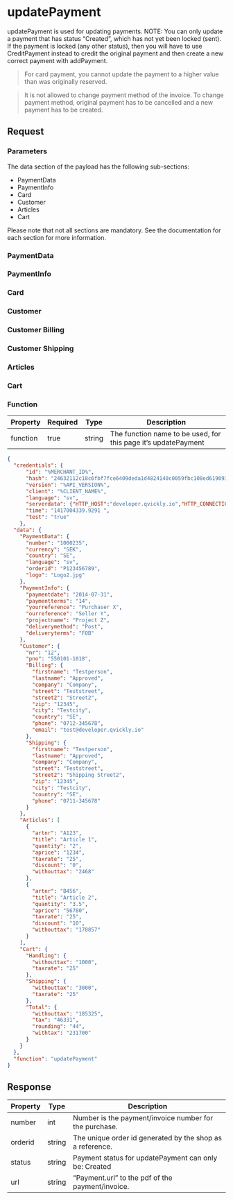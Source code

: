 # updatePayment

updatePayment is used for updating payments. NOTE: You can only update a payment that has status “Created”, which has not yet been locked (sent).
If the payment is locked (any other status), then you will have to use CreditPayment instead to credit the original payment and then create a new correct payment with addPayment.

> For card payment, you cannot update the payment to a higher value than was originally reserved.

> It is not allowed to change payment method of the invoice. To change payment method, original payment has to be cancelled and a new payment has to be created.

## Request

### Parameters
The data section of the payload has the following sub-sections:
* PaymentData
* PaymentInfo
* Card
* Customer
* Articles
* Cart

Please note that not all sections are mandatory. See the documentation for each section for more information.


### PaymentData

<include from="Snippets-Request.md" element-id="snippet-paymentdata" />

### PaymentInfo

<include from="Snippets-Request.md" element-id="snippet-paymentinfo" />

### Card

<include from="Snippets-Request.md" element-id="snippet-card" />

### Customer

<include from="Snippets-Request.md" element-id="snippet-customer" />

### Customer Billing

<include from="Snippets-Request.md" element-id="snippet-billing-address" />

### Customer Shipping

<include from="Snippets-Request.md" element-id="snippet-shipping-address" />

### Articles

<include from="Snippets-Request.md" element-id="snippet-articles" />

### Cart

<include from="Snippets-Request.md" element-id="snippet-cart" />

### Function

| Property | Required | Type   | Description                                                    |
|----------|----------|--------|----------------------------------------------------------------|
| function | true     | string | The function name to be used, for this page it’s updatePayment |

```json
{
  "credentials": {
      "id": "%MERCHANT_ID%",
      "hash": "24632112c18c6fbf7fce6409deda1d4824140c0059fbc108ed6190934c47709caffcb8f8c47fd770ab53e4637e5dac1b8679faa30a248353775dbf336a67d202",
      "version": "%API_VERSION%",
      "client": "%CLIENT_NAME%",
      "language": "sv",
      "serverdata": {"HTTP_HOST":"developer.qvickly.io","HTTP_CONNECTION":"keep-alive","HTTP_CACHE_CONTROL":"max-age=0","HTTP_ACCEPT":"text\/html,application\/xhtml+xml,application\/xml;q=0.9,image\/webp,*\/*;q=0.8","HTTP_USER_AGENT":"Mozilla\/5.0 (Macintosh; Intel Mac OS X 10_10_1) AppleWebKit\/537.36 (KHTML, like Gecko) Chrome\/39.0.2171.95 Safari\/537.36","HTTP_ACCEPT_ENCODING":"gzip, deflate, sdch","HTTP_ACCEPT_LANGUAGE":"en-US,en;q=0.8","PATH":"\/sbin:\/usr\/sbin:\/bin:\/usr\/bin","SERVER_SOFTWARE":"Apache\/2.2.26 (Amazon)","SERVER_NAME":"developer.qvickly.io","SERVER_ADDR":"172.31.22.88","SERVER_PORT":"80","REMOTE_ADDR":"2.71.114.219","REMOTE_PORT":"53241","GATEWAY_INTERFACE":"CGI\/1.1","SERVER_PROTOCOL":"HTTP\/1.1","REQUEST_METHOD":"GET","QUERY_STRING":"","REQUEST_TIME":1421313644},
      "time": "1417004339.9291 ",
      "test": "true"
    },
  "data": {
    "PaymentData": {
      "number": "1000235",
      "currency": "SEK",
      "country": "SE",
      "language": "sv",
      "orderid": "P123456789",
      "logo": "Logo2.jpg"
    },
    "PaymentInfo": {
      "paymentdate": "2014-07-31",
      "paymentterms": "14",
      "yourreference": "Purchaser X",
      "ourreference": "Seller Y",
      "projectname": "Project Z",
      "deliverymethod": "Post",
      "deliveryterms": "FOB"
    },
    "Customer": {
      "nr": "12",
      "pno": "550101-1018",
      "Billing": {
        "firstname": "Testperson",
        "lastname": "Approved",
        "company": "Company",
        "street": "Teststreet",
        "street2": "Street2",
        "zip": "12345",
        "city": "Testcity",
        "country": "SE",
        "phone": "0712-345678",
        "email": "test@developer.qvickly.io"
      },
      "Shipping": {
        "firstname": "Testperson",
        "lastname": "Approved",
        "company": "Company",
        "street": "Teststreet",
        "street2": "Shipping Street2",
        "zip": "12345",
        "city": "Testcity",
        "country": "SE",
        "phone": "0711-345678"
      }
    },
    "Articles": [
      {
        "artnr": "A123",
        "title": "Article 1",
        "quantity": "2",
        "aprice": "1234",
        "taxrate": "25",
        "discount": "0",
        "withouttax": "2468"
      },
      {
        "artnr": "B456",
        "title": "Article 2",
        "quantity": "3.5",
        "aprice": "56780",
        "taxrate": "25",
        "discount": "10",
        "withouttax": "178857"
      }
    ],
    "Cart": {
      "Handling": {
        "withouttax": "1000",
        "taxrate": "25"
      },
      "Shipping": {
        "withouttax": "3000",
        "taxrate": "25"
      },
      "Total": {
        "withouttax": "185325",
        "tax": "46331",
        "rounding": "44",
        "withtax": "231700"
      }
    }
  },
  "function": "updatePayment"
}
```

## Response

| Property | Type   | Description                                               |
|----------|--------|-----------------------------------------------------------|
| number   | int    | Number is the payment/invoice number for the purchase.    |
| orderid  | string | The unique order id generated by the shop as a reference. |
| status   | string | Payment status for updatePayment can only be: Created     |
| url      | string | “Payment.url” to the pdf of the payment/invoice.          |

<include from="Snippets-Response.md" element-id="snippet-payment-json"></include>